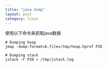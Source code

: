 ```yaml
---
title: "java dump"
layout: post
category: linux
---
```


使用以下命令来抓取java数据

```
# Dumping heap
jmap -dump:format=b,file=/tmp/heap.hprof PID

# Dumping stack
jstack -F PID > /tmp/jstack.log 
```
